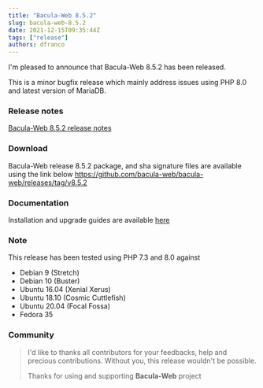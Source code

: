 ```yaml
---
title: "Bacula-Web 8.5.2"
slug: bacula-web-8.5.2
date: 2021-12-15T09:35:44Z
tags: ["release"]
authors: dfranco
---
```


I'm pleased to announce that Bacula-Web 8.5.2 has been released.

<!-- truncate -->

This is a minor bugfix release which mainly address issues using PHP 8.0 and latest version of MariaDB.

### Release notes

[Bacula-Web 8.5.2 release notes](https://github.com/bacula-web/bacula-web/releases/tag/v8.5.2)

### Download

Bacula-Web release 8.5.2 package, and sha signature files are available using the link below
https://github.com/bacula-web/bacula-web/releases/tag/v8.5.2

### Documentation

Installation and upgrade guides are available [here](https://docs.bacula-web.org/en/latest/)

### Note

This release has been tested using PHP 7.3 and 8.0 against

- Debian 9 (Stretch)
- Debian 10 (Buster)
- Ubuntu 16.04 (Xenial Xerus)
- Ubuntu 18.10 (Cosmic Cuttlefish)
- Ubuntu 20.04 (Focal Fossa)
- Fedora 35

### Community

> I'd like to thanks all contributors for your feedbacks, help and precious contributions.
> Without you, this release wouldn't be possible.
>
> Thanks for using and supporting **Bacula-Web** project

